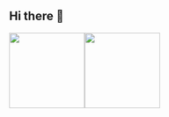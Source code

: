 ## Hi there 👋

<!--
**Delta-Water/Delta-Water** is a ✨ _special_ ✨ repository because its `README.md` (this file) appears on your GitHub profile.

Here are some ideas to get you started:

- 🔭 I’m currently working on ...
- 🌱 I’m currently learning ...
- 👯 I’m looking to collaborate on ...
- 🤔 I’m looking for help with ...
- 💬 Ask me about ...
- 📫 How to reach me: ...
- 😄 Pronouns: ...
- ⚡ Fun fact: ...
-->

<a href="https://github.com/Delta-Water/"><img height="137px" src="https://github-readme-stats.vercel.app/api?username=Delta-Water" /><!-- wi*quL3fcV --><img height="137px" src="https://github-readme-stats.vercel.app/api/top-langs/?username=Delta-Water" /></a>
